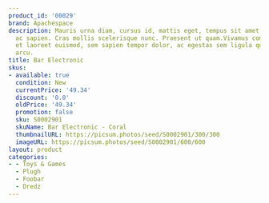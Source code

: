 ```yaml
---
product_id: '00029'
brand: Apachespace
description: Mauris urna diam, cursus id, mattis eget, tempus sit amet, risus. Curabitur
  ac sapien. Cras mollis scelerisque nunc. Praesent ut quam.Vivamus commodo, augue
  et laoreet euismod, sem sapien tempor dolor, ac egestas sem ligula quis lacus. Nullam
  arcu.
title: Bar Electronic
skus:
- available: true
  condition: New
  currentPrice: '49.34'
  discount: '0.0'
  oldPrice: '49.34'
  promotion: false
  sku: S0002901
  skuName: Bar Electronic - Coral
  thumbnailURL: https://picsum.photos/seed/S0002901/300/300
  imageURL: https://picsum.photos/seed/S0002901/600/600
layout: product
categories:
- - Toys & Games
  - Plugh
  - Foobar
  - Dredz
---
```

